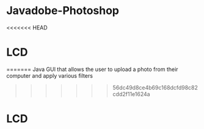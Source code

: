 # Javadobe-Photoshop
<<<<<<< HEAD
# LCD
=======
Java GUI that allows the user to upload a photo from their computer and apply various filters
>>>>>>> 56dc49d8ce4b69c168dcfd98c82cdd2f11e1624a
# LCD

